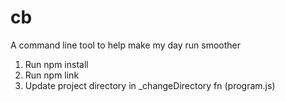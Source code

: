 # cb
A command line tool to help make my day run smoother 

1. Run npm install
2. Run npm link
3. Update project directory in _changeDirectory fn (program.js)
